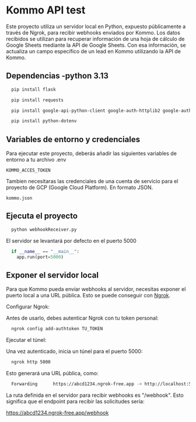 
# Kommo API test

Este proyecto utiliza un servidor local en Python, expuesto públicamente a través de Ngrok, para recibir webhooks enviados por Kommo. Los datos recibidos se utilizan para recuperar información de una hoja de cálculo de Google Sheets mediante la API de Google Sheets. Con esa información, se actualiza un campo específico de un lead en Kommo utilizando la API de Kommo.


## Dependencias -python 3.13

```bash
  pip install flask

```
```bash
  pip install requests

```
```bash
  pip install google-api-python-client google-auth-httplib2 google-auth-oauthlib

```
```bash
  pip install python-dotenv

```



## Variables de entorno y credenciales

Para ejecutar este proyecto, deberás añadir las siguientes variables de entorno a tu archivo .env

`KOMMO_ACCES_TOKEN`

Tambien necesitaras las credenciales de una cuenta de servicio para el proyecto de GCP (Google Cloud Platform). En formato JSON.

`kommo.json`


## Ejecuta el proyecto

```bash
  python webhookReceiver.py
```
El servidor se levantará por defecto en el puerto 5000
```python
  if __name__ == "__main__":
    app.run(port=5000)
```
## Exponer el servidor local

Para que Kommo pueda enviar webhooks al servidor, necesitas exponer el puerto local a una URL pública. Esto se puede conseguir con [Ngrok](https://ngrok.com/).

Configurar Ngrok:

Antes de usarlo, debes autenticar Ngrok con tu token personal:
```bash
  ngrok config add-authtoken TU_TOKEN
```
Ejecutar el túnel:

Una vez autenticado, inicia un túnel para el puerto 5000:

```bash
  ngrok http 5000
```
Esto generará una URL pública, como:

```bash
  Forwarding      https://abcd1234.ngrok-free.app -> http://localhost:5000

```
La ruta definida en el servidor para recibir webhooks es "/webhook". Esto significa que el endpoint para recibir las solicitudes sería:

https://abcd1234.ngrok-free.app/webhook